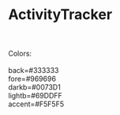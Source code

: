 # ActivityTracker <br>
 <br>
 <br>
 Colors: <br>
<br>
back=#333333 <br>
fore=#969696 <br>
darkb=#0073D1 <br>
lightb=#69DDFF <br>
accent=#F5F5F5 <br>
